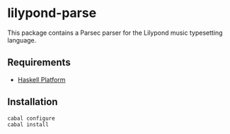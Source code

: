 # lilypond-parse

This package contains a Parsec parser for the Lilypond music typesetting language.

## Requirements

* [Haskell Platform](http://www.haskell.org/platform)

## Installation

    cabal configure
    cabal install

